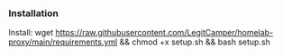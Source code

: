 ### Installation

Install: wget https://raw.githubusercontent.com/LegitCamper/homelab-proxy/main/requirements.yml && chmod +x setup.sh && bash setup.sh
